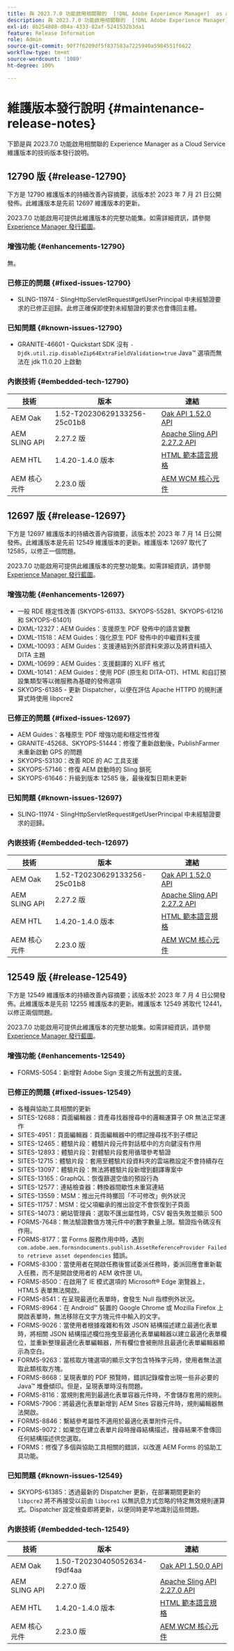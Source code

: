 ```yaml
---
title: 與 2023.7.0 功能啟用相關聯的  [!DNL Adobe Experience Manager]  as a Cloud Service 維護版本發行說明。
description: 與 2023.7.0 功能啟用相關聯的  [!DNL Adobe Experience Manager]  as a Cloud Service 維護版本發行說明。
exl-id: 8b254808-d04a-4333-82af-5241532b3da1
feature: Release Information
role: Admin
source-git-commit: 90f7f6209df5f837583a7225940a5984551f6622
workflow-type: tm+mt
source-wordcount: '1089'
ht-degree: 100%

---
```


# 維護版本發行說明 {#maintenance-release-notes}

下節是與 2023.7.0 功能啟用相關聯的 Experience Manager as a Cloud Service 維護版本的技術版本發行說明。

## 12790 版 {#release-12790}

下方是 12790 維護版本的持續改善內容摘要，該版本於 2023 年 7 月 21 日公開發佈。此維護版本是先前 12697 維護版本的更新。

2023.7.0 功能啟用可提供此維護版本的完整功能集。如需詳細資訊，請參閱 [Experience Manager 發行藍圖](https://experienceleague.adobe.com/docs/experience-manager-release-information/aem-release-updates/update-releases-roadmap.html?lang=zh-Hant)。

### 增強功能 {#enhancements-12790}

無。

### 已修正的問題 {#fixed-issues-12790}

- SLING-11974 - SlingHttpServletRequest#getUserPrincipal 中未經驗證要求的已修正迴歸。此修正確保即使對未經驗證的要求也會傳回主體。

### 已知問題 {#known-issues-12790}

- GRANITE-46601 - Quickstart SDK 沒有 `-Djdk.util.zip.disableZip64ExtraFieldValidation=true` Java™ 選項而無法在 jdk 11.0.20 上啟動

### 內嵌技術 {#embedded-tech-12790}

| 技術 | 版本 | 連結 |
|---|---|---|
| AEM Oak | 1.52-T20230629133256-25c01b8 | [Oak API 1.52.0 API](https://www.javadoc.io/doc/org.apache.jackrabbit/oak-api/1.52.0/index.html) |
| AEM SLING API | 2.27.2 版 | [Apache Sling API 2.27.2 API](https://www.javadoc.io/doc/org.apache.sling/org.apache.sling.api/latest/index.html) |
| AEM HTL | 1.4.20-1.4.0 版本 | [HTML 範本語言規格](https://github.com/adobe/htl-spec) |
| AEM 核心元件 | 2.23.0 版 | [AEM WCM 核心元件](https://github.com/adobe/aem-core-wcm-components) |

## 12697 版 {#release-12697}

下方是 12697 維護版本的持續改善內容摘要，該版本於 2023 年 7 月 14 日公開發佈。此維護版本是先前 12549 維護版本的更新。維護版本 12697 取代了 12585，以修正一個問題。

2023.7.0 功能啟用可提供此維護版本的完整功能集。如需詳細資訊，請參閱 [Experience Manager 發行藍圖](https://experienceleague.adobe.com/docs/experience-manager-release-information/aem-release-updates/update-releases-roadmap.html?lang=zh-Hant)。

### 增強功能 {#enhancements-12697}

- 一般 RDE 穩定性改善 (SKYOPS-61133、SKYOPS-55281、SKYOPS-61216 和 SKYOPS-61401)
- DXML-12327：AEM Guides：支援原生 PDF 發佈中的語言變數
- DXML-11518：AEM Guides：強化原生 PDF 發佈中的中繼資料支援
- DXML-10093：AEM Guides：支援連結到外部資料來源以及將資料插入 DITA 主題
- DXML-10699：AEM Guides：支援翻譯的 XLIFF 格式
- DXML-10141：AEM Guides：使用 PDF (原生和 DITA-OT)、HTML 和自訂預設集類型等以微服務為基礎的發佈選項
- SKYOPS-61385 - 更新 Dispatcher，以便在評估 Apache HTTPD 的規則運算式時使用 libpcre2

### 已修正的問題 {#fixed-issues-12697}

- AEM Guides：各種原生 PDF 增強功能和穩定性修復
- GRANITE-45268、SKYOPS-51444：修復了重新啟動後，PublishFarmer 未重新啟動 GPS 的問題
- SKYOPS-53130：改善 RDE 的 AC 工具支援
- SKYOPS-57146：修復 AEM 啟動時的 Sling 鎖死
- SKYOPS-61646：升級到版本 12585 後，最後複製日期未更新

### 已知問題 {#known-issues-12697}

- SLING-11974 - SlingHttpServletRequest#getUserPrincipal 中未經驗證要求的迴歸。

### 內嵌技術 {#embedded-tech-12697}

| 技術 | 版本 | 連結 |
|---|---|---|
| AEM Oak | 1.52-T20230629133256-25c01b8 | [Oak API 1.52.0 API](https://www.javadoc.io/doc/org.apache.jackrabbit/oak-api/1.52.0/index.html) |
| AEM SLING API | 2.27.2 版 | [Apache Sling API 2.27.2 API](https://www.javadoc.io/doc/org.apache.sling/org.apache.sling.api/latest/index.html) |
| AEM HTL | 1.4.20-1.4.0 版本 | [HTML 範本語言規格](https://github.com/adobe/htl-spec) |
| AEM 核心元件 | 2.23.0 版 | [AEM WCM 核心元件](https://github.com/adobe/aem-core-wcm-components) |

## 12549 版 {#release-12549}

下方是 12549 維護版本的持續改善內容摘要；該版本於 2023 年 7 月 4 日公開發佈。此維護版本是先前 12255 維護版本的更新。維護版本 12549 將取代 12441，以修正兩個問題。

2023.7.0 功能啟用可提供此維護版本的完整功能集。如需詳細資訊，請參閱 [Experience Manager 發行藍圖](https://experienceleague.adobe.com/docs/experience-manager-release-information/aem-release-updates/update-releases-roadmap.html?lang=zh-Hant)。

### 增強功能 {#enhancements-12549}

- FORMS-5054：新增對 Adobe Sign 支援之所有[狀態](https://opensource.adobe.com/acrobat-sign/acrobat_sign_events/webhookeventsagreements.html)的支援。

### 已修正的問題 {#fixed-issues-12549}

- 各種與協助工具相關的更新
- SITES-12688：頁面編輯器：資產尋找器搜尋中的邏輯運算子 OR 無法正常運作
- SITES-4951：頁面編輯器：頁面編輯器中的標記搜尋找不到子標記
- SITES-12465：體驗片段：體驗片段元件對話框中的方向鍵沒有作用
- SITES-12893：體驗片段：對體驗片段套用循環參考驗證
- SITES-12715：體驗片段：套用至體驗片段資料夾的雲端務設定不會持續存在
- SITES-13097：體驗片段：無法將體驗片段新增到翻譯專案中
- SITES-13165：GraphQL：恢復篩選空值的預設行為
- SITES-12577：連結檢查器：轉換器間歇性未重寫連結
- SITES-13559：MSM：推出元件時擲回「不可修改」例外狀況
- SITES-11757：MSM：從父項繼承的推出設定不會恢復到子頁面
- SITES-14073：網站管理員：選取不匯出屬性時，CSV 報告失敗並顯示 500
- FORMS-7648：無法驗證數值方塊元件中的數字數量上限。驗證指令碼沒有作用。
- FORMS-8177：當 Forms 服務作用中時，遇到 `com.adobe.aem.formsndocuments.publish.AssetReferenceProvider Failed to retrieve asset dependencies` 錯誤。
- FORMS-8300：當使用者在開啟任務後嘗試委派任務時，委派回應會重新載入任務，而不是開啟使用者的 AEM 收件匣 UI。
- FORMS-8500：在啟用了 IE 模式選項的 Microsoft® Edge 瀏覽器上，HTML5 表單無法開啟。
- FORMS-8541：在呈現最適化表單時，會發生 Null 指標例外狀況。
- FORMS-8964：在 Android™ 裝置的 Google Chrome 或 Mozilla Firefox 上開啟表單時，無法移除在文字方塊元件中輸入的文字。
- FORMS-9026：當使用者根據複雜和有效 JSON 結構描述建立最適化表單時，將相關 JSON 結構描述欄位拖曳至最適化表單編輯器以建立最適化表單欄位，並重新整理最適化表單編輯器，所有欄位會被刪除且最適化表單編輯器顯示為空白。
- FORMS-9263：當核取方塊選項的顯示文字包含特殊字元時，使用者無法選取此類核取方塊。
- FORMS-8668：呈現表單的 PDF 預覽時，錯誤記錄檔會出現一些非必要的 Java™ 堆疊傾印。但是，呈現表單時沒有問題。
- FORMS-8116：當規則套用到最適化表單容器元件時，不會儲存套用的規則。
- FORMS-7906：將最適化表單新增到 AEM Sites 容器元件時，規則編輯器無法開啟。
- FORMS-8846：繫結參考屬性不適用於最適化表單附件元件。
- FORMS-9072：如果您在建立表單片段時搜尋結構描述，搜尋結果不會傳回任何結構描述供您選取。
- FORMS：修復了多個與協助工具相關的錯誤，以改進 AEM Forms 的協助工具功能。

### 已知問題 {#known-issues-12549}

- SKYOPS-61385：透過最新的 Dispatcher 更新，在部署期間更新的 `libpcre2` 將不再接受以前由 `libpcre1` 以無訊息方式忽略的特定無效規則運算式。Dispatcher 設定檢查即將更新，以便同時更早地識別這些問題。

### 內嵌技術 {#embedded-tech-12549}

| 技術 | 版本 | 連結 |
|---|---|---|
| AEM Oak | 1.50-T20230405052634-f9df4aa | [Oak API 1.50.0 API](https://www.javadoc.io/doc/org.apache.jackrabbit/oak-api/1.50.0/index.html) |
| AEM SLING API | 2.27.0 版 | [Apache Sling API 2.27.0 API](https://www.javadoc.io/doc/org.apache.sling/org.apache.sling.api/latest/index.html) |
| AEM HTL | 1.4.20-1.4.0 版本 | [HTML 範本語言規格](https://github.com/adobe/htl-spec) |
| AEM 核心元件 | 2.23.0 版 | [AEM WCM 核心元件](https://github.com/adobe/aem-core-wcm-components) |

